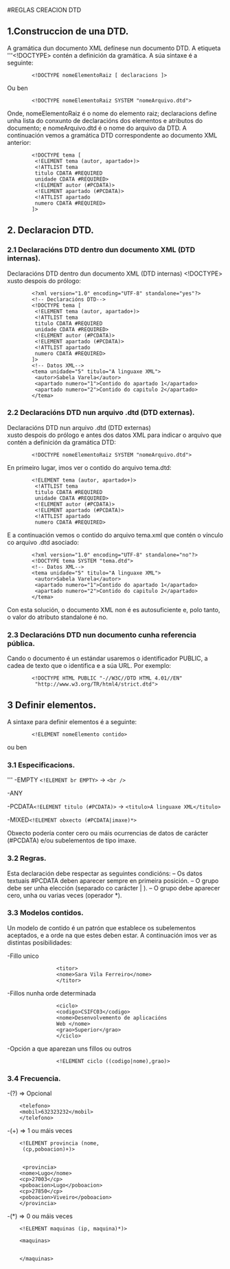 #REGLAS CREACION DTD

## 1.Construccion de una DTD.
A gramática dun documento XML defínese nun documento DTD. 
A etiqueta  '''<!DOCTYPE> contén a definición da gramática. A súa sintaxe é a seguinte:

			<!DOCTYPE nomeElementoRaiz [ declaracions ]>
Ou ben

			<!DOCTYPE nomeElementoRaiz SYSTEM "nomeArquivo.dtd">
			
Onde, nomeElementoRaiz é o nome do elemento raiz; declaracions define unha lista 
do conxunto de declaracións dos elementos e atributos do documento; e nomeArquivo.dtd
é o nome do arquivo da DTD.
A continuación vemos a gramática DTD correspondente ao documento XML anterior:

			<!DOCTYPE tema [
			 <!ELEMENT tema (autor, apartado+)>
			 <!ATTLIST tema
			 titulo CDATA #REQUIRED
			 unidade CDATA #REQUIRED>
			 <!ELEMENT autor (#PCDATA)>
			 <!ELEMENT apartado (#PCDATA)>
			 <!ATTLIST apartado
			 numero CDATA #REQUIRED>
			]>
## 2. Declaracion DTD. 
			
### 2.1 Declaracións DTD dentro dun documento XML (DTD internas).			
			
Declaracións DTD dentro dun documento XML (DTD internas) <!DOCTYPE> xusto despois do prólogo:

			<?xml version="1.0" encoding="UTF-8" standalone="yes"?>
			<!-- Declaracións DTD-->
			<!DOCTYPE tema [
			 <!ELEMENT tema (autor, apartado+)>
			 <!ATTLIST tema
			 titulo CDATA #REQUIRED
			 unidade CDATA #REQUIRED>
			 <!ELEMENT autor (#PCDATA)>
			 <!ELEMENT apartado (#PCDATA)>
			 <!ATTLIST apartado
			 numero CDATA #REQUIRED>
			]>
			<!-- Datos XML-->
			<tema unidade="5" titulo="A linguaxe XML">
			 <autor>Sabela Varela</autor>
			 <apartado numero="1">Contido do apartado 1</apartado>
			 <apartado numero="2">Contido do capitulo 2</apartado>
			</tema>

### 2.2 Declaracións DTD nun arquivo .dtd (DTD externas).

Declaracións DTD nun arquivo .dtd (DTD externas) <!DOCTYPE nomeElementoRaiz SYSTEM "nomeArquivo.dtd">		
xusto despois do prólogo e antes dos datos XML para indicar o arquivo que contén a definición da gramática DTD:

			<!DOCTYPE nomeElementoRaiz SYSTEM "nomeArquivo.dtd">
			
En primeiro lugar, imos ver o contido do arquivo tema.dtd:

			<!ELEMENT tema (autor, apartado+)>
			 <!ATTLIST tema
			 titulo CDATA #REQUIRED
			 unidade CDATA #REQUIRED>
			 <!ELEMENT autor (#PCDATA)>
			 <!ELEMENT apartado (#PCDATA)>
			 <!ATTLIST apartado
			 numero CDATA #REQUIRED>

E a continuación vemos o contido do arquivo tema.xml que contén o vínculo co arquivo .dtd asociado:

			<?xml version="1.0" encoding="UTF-8" standalone="no"?>
			<!DOCTYPE tema SYSTEM "tema.dtd">
			<!-- Datos XML-->
			<tema unidade="5" titulo="A linguaxe XML">
			 <autor>Sabela Varela</autor>
			 <apartado numero="1">Contido do apartado 1</apartado>
			 <apartado numero="2">Contido do capitulo 2</apartado>
			</tema>

Con esta solución, o documento XML non é es autosuficiente e, polo tanto, o valor do atributo standalone é no.

### 2.3 Declaracións DTD nun documento cunha referencia pública.

Cando o documento é un estándar usaremos o identificador PUBLIC, a cadea de texto que o 
identifica e a súa URL. Por exemplo:

			<!DOCTYPE HTML PUBLIC "-//W3C//DTD HTML 4.01//EN"
			 "http://www.w3.org/TR/html4/strict.dtd">
			 
## 3 Definir elementos.

A sintaxe para definir elementos é a seguinte:

			<!ELEMENT nomeElemento contido>
ou ben
			<!ELEMENT nomeElemento (tipoDeContido)>	 

### 3.1 Especificacions.
'''
-EMPTY ```<!ELEMENT br EMPTY>``` -> ```<br />```

-ANY

-PCDATA```<!ELEMENT titulo (#PCDATA)>``` -> ```<titulo>A linguaxe XML</titulo>```

-MIXED```<!ELEMENT obxecto (#PCDATA|imaxe)*>```


Obxecto podería conter cero ou máis ocurrencias de datos de carácter (#PCDATA) e/ou
subelementos de tipo imaxe.
### 3.2 Regras.

Esta declaración debe respectar as seguintes condicións:
– Os datos textuais #PCDATA deben aparecer sempre en primeira posición.
– O grupo debe ser unha elección (separado co carácter | ).
– O grupo debe aparecer cero, unha ou varias veces (operador *).
			
### 3.3 Modelos contidos.
	
Un modelo de contido é un patrón que establece os subelementos aceptados, e a orde na que 
estes deben estar. A continuación imos ver as distintas posibilidades:
			
-Fillo unico
					<!ELEMENT titor (nome)>
			
			
					<titor>
					<nome>Sara Vila Ferreiro</nome>
					</titor>

-Fillos nunha orde determinada 
					<!ELEMENT ciclo (codigo,nome,grao)>
					
					
					<ciclo>
					<codigo>CSIFC03</codigo>
					<nome>Desenvolvemento de aplicacións
					Web </nome>
					<grao>Superior</grao>
					</ciclo>
					
-Opción a que aparezan uns fillos ou outros
			
					<!ELEMENT ciclo ((codigo|nome),grao)>
					
### 3.4 Frecuencia.
-(?) => Opcional
		<!ELEMENT telefono (mobil, fixo?)>
		
		<telefono>
		<mobil>632323232</mobil>
		</telefono>
		
-(+) => 1 ou máis veces
	
		<!ELEMENT provincia (nome, 
		 (cp,poboacion)+)>
		 
		 
		 <provincia>
		<nome>Lugo</nome>
		<cp>27003</cp>
		<poboacion>Lugo</poboacion>
		<cp>27850</cp>
		<poboacion>Viveiro</poboacion>
		</provincia>
		
-(*) => 0 ou máis veces
		
		<!ELEMENT maquinas (ip, maquina)*)>
		
		<maquinas>
		
		
		</maquinas>
		
